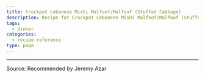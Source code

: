 ```yaml
---
title: Crockpot Lebanese Mishi Malfoof/Malfouf (Stuffed Cabbage)
description: Recipe for Crockpot Lebanese Mishi Malfoof/Malfouf (Stuffed Cabbage).
tags:
  - dinner
categories:
  - recipe-reference
type: page
---
```


---

Source: Recommended by Jeremy Azar